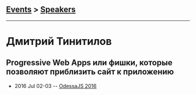 ## [Events](../README.md) > [Speakers](../speakers.md)
---

# Дмитрий Тинитилов

## Progressive Web Apps или фишки, которые позволяют приблизить сайт к приложению
- 2016 Jul 02-03 -- [OdessaJS 2016](https://youtu.be/e7rbmgZM9b8)    
